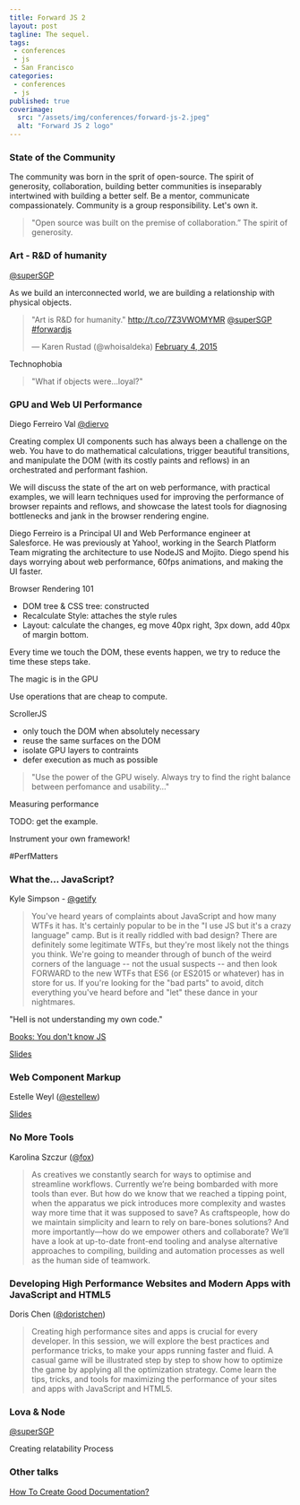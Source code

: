 ```yaml
---
title: Forward JS 2
layout: post
tagline: The sequel.
tags:
 - conferences
 - js
 - San Francisco
categories:
 - conferences
 - js
published: true
coverimage:
  src: "/assets/img/conferences/forward-js-2.jpeg"
  alt: "Forward JS 2 logo"
---
```


### State of the Community

The community was born in the sprit of open-source. The spirit of generosity, collaboration, building better communities is inseparably intertwined with building a better self. Be a mentor, communicate compassionately. Community is a group responsibility. Let's own it.

> "Open source was built on the premise of collaboration.” The spirit of generosity.

### Art - R&D of humanity

[@superSGP](https://twitter.com/superSGP)

As we build an interconnected world, we are building a relationship with physical objects.

<blockquote class="twitter-tweet" lang="en"><p>&quot;Art is R&amp;D for humanity.&quot; <a href="http://t.co/7Z3VWOMYMR">http://t.co/7Z3VWOMYMR</a> <a href="https://twitter.com/superSGP">@superSGP</a> <a href="https://twitter.com/hashtag/forwardjs?src=hash">#forwardjs</a></p>&mdash; Karen Rustad (@whoisaldeka) <a href="https://twitter.com/whoisaldeka/status/563027676978761728">February 4, 2015</a></blockquote>
<script async src="//platform.twitter.com/widgets.js" charset="utf-8"></script>

Technophobia

> "What if objects were...loyal?"

### GPU and Web UI Performance

Diego Ferreiro Val
[@diervo](https://twitter.com/diervo)

Creating complex UI components such has always been a challenge on the web. You have to do mathematical calculations, trigger beautiful transitions, and manipulate the DOM (with its costly paints and reflows) in an orchestrated and performant fashion.

We will discuss the state of the art on web performance, with practical examples, we will learn techniques used for improving the performance of browser repaints and reflows, and showcase the latest tools for diagnosing bottlenecks and jank in the browser rendering engine.

Diego Ferreiro is a Principal UI and Web Performance engineer at Salesforce. He was previously at Yahoo!, working in the Search Platform Team migrating the architecture to use NodeJS and Mojito. Diego spend his days worrying about web performance, 60fps animations, and making the UI faster.

Browser Rendering 101



- DOM tree & CSS tree: constructed
- Recalculate Style: attaches the style rules
- Layout: calculate the changes, eg move 40px right, 3px down, add 40px of margin bottom.

Every time we touch the DOM, these events happen, we try to reduce the time these steps take.


The magic is in the GPU

Use operations that are cheap to compute.

ScrollerJS

- only touch the DOM when absolutely necessary
- reuse the same surfaces on the DOM
- isolate GPU layers to contraints
- defer execution as much as possible


> "Use the power of the GPU wisely. Always try to find the right balance between perfomance and usability..."

Measuring performance

TODO: get the example.

Instrument your own framework!

\#PerfMatters


### What the... JavaScript?

Kyle Simpson - [@getify](https://twitter.com/getify)

> You've heard years of complaints about JavaScript and how many WTFs it has. It's certainly popular to be in the "I use JS but it's a crazy language" camp. But is it really riddled with bad design? There are definitely some legitimate WTFs, but they're most likely not the things you think. We're going to meander through of bunch of the weird corners of the language -- not the usual suspects -- and then look FORWARD to the new WTFs that ES6 (or ES2015 or whatever) has in store for us. If you're looking for the "bad parts" to avoid, ditch everything you've heard before and "let" these dance in your nightmares.


"Hell is not understanding my own code."

[Books: You don't know JS](http://youdontknowjs.com)

[Slides](https://speakerdeck.com/getify/what-the-javascript)

### Web Component Markup

Estelle Weyl ([@estellew](https://twitter.com/estellevw))

[Slides](http://estelle.github.io/components/#slide1)


### No More Tools

Karolina Szczur ([@fox](https://twitter.com/fox))

> As creatives we constantly search for ways to optimise and streamline workflows. Currently we’re being bombarded with more tools than ever. But how do we know that we reached a tipping point, when the apparatus we pick introduces more complexity and wastes way more time that it was supposed to save? As craftspeople, how do we maintain simplicity and learn to rely on bare-bones solutions? And more importantly—how do we empower others and collaborate? We’ll have a look at up-to-date front-end tooling and analyse alternative approaches to compiling, building and automation processes as well as the human side of teamwork.

<!-- perfmap
stress-css


uncss
helium-css -->


### Developing High Performance Websites and Modern Apps with JavaScript and HTML5

Doris Chen ([@doristchen](https://twitter.com/doristchen))

> Creating high performance sites and apps is crucial for every developer. In this session, we will explore the best practices and performance tricks, to make your apps running faster and fluid. A casual game will be illustrated step by step to show how to optimize the game by applying all the optimization strategy. Come learn the tips, tricks, and tools for maximizing the performance of your sites and apps with JavaScript and HTML5.


### Lova & Node

[@superSGP](https://twitter.com/superSGP)

Creating relatability
Process




### Other talks

[How To Create Good Documentation?](http://mgonto.github.io/how-to-create-good-documentation-talk/)
